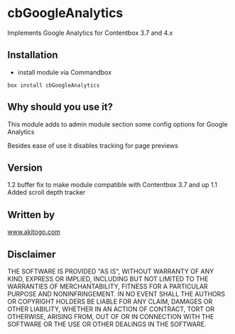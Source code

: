 # cbGoogleAnalytics
Implements Google Analytics for Contentbox 3.7 and 4.x

## Installation
- install module via Commandbox 

```
box install cbGoogleAnalytics
```
## Why should you use it?
This module adds to admin module section some config options for Google Analytics

Besides ease of use it disables tracking for page previews
## Version
1.2 buffer fix to make module compatible with Contentbox 3.7 and up
1.1 Added scroll depth tracker

## Written by
www.akitogo.com

## Disclaimer
THE SOFTWARE IS PROVIDED "AS IS", WITHOUT WARRANTY OF ANY KIND, EXPRESS OR IMPLIED, INCLUDING BUT NOT LIMITED TO THE WARRANTIES OF MERCHANTABILITY, FITNESS FOR A PARTICULAR PURPOSE AND NONINFRINGEMENT. IN NO EVENT SHALL THE AUTHORS OR COPYRIGHT HOLDERS BE LIABLE FOR ANY CLAIM, DAMAGES OR OTHER LIABILITY, WHETHER IN AN ACTION OF CONTRACT, TORT OR OTHERWISE, ARISING FROM, OUT OF OR IN CONNECTION WITH THE SOFTWARE OR THE USE OR OTHER DEALINGS IN THE SOFTWARE.
